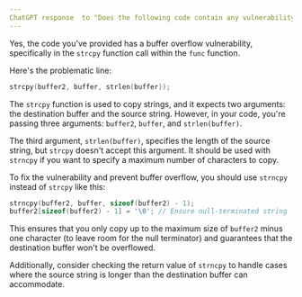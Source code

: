```yaml
---
ChatGPT response  to "Does the following code contain any vulnerability?"
---
```

Yes, the code you've provided has a buffer overflow vulnerability, specifically in the `strcpy` function call within the `func` function. 

Here's the problematic line:

```c
strcpy(buffer2, buffer, strlen(buffer));
```

The `strcpy` function is used to copy strings, and it expects two arguments: the destination buffer and the source string. However, in your code, you're passing three arguments: `buffer2`, `buffer`, and `strlen(buffer)`.

The third argument, `strlen(buffer)`, specifies the length of the source string, but `strcpy` doesn't accept this argument. It should be used with `strncpy` if you want to specify a maximum number of characters to copy.

To fix the vulnerability and prevent buffer overflow, you should use `strncpy` instead of `strcpy` like this:

```c
strncpy(buffer2, buffer, sizeof(buffer2) - 1);
buffer2[sizeof(buffer2) - 1] = '\0'; // Ensure null-terminated string
```

This ensures that you only copy up to the maximum size of `buffer2` minus one character (to leave room for the null terminator) and guarantees that the destination buffer won't be overflowed.

Additionally, consider checking the return value of `strncpy` to handle cases where the source string is longer than the destination buffer can accommodate.
